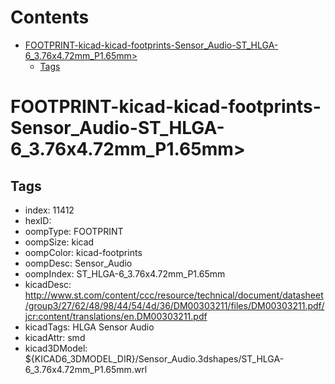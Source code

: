 



Contents
========

* [FOOTPRINT-kicad-kicad-footprints-Sensor_Audio-ST_HLGA-6_3.76x4.72mm_P1.65mm>](#footprint-kicad-kicad-footprints-sensor_audio-st_hlga-6_376x472mm_p165mm)
	* [Tags](#tags)

# FOOTPRINT-kicad-kicad-footprints-Sensor_Audio-ST_HLGA-6_3.76x4.72mm_P1.65mm>

## Tags

- index: 11412
- hexID: 
- oompType: FOOTPRINT
- oompSize: kicad
- oompColor: kicad-footprints
- oompDesc: Sensor_Audio
- oompIndex: ST_HLGA-6_3.76x4.72mm_P1.65mm
- kicadDesc: http://www.st.com/content/ccc/resource/technical/document/datasheet/group3/27/62/48/98/44/54/4d/36/DM00303211/files/DM00303211.pdf/jcr:content/translations/en.DM00303211.pdf
- kicadTags: HLGA Sensor Audio
- kicadAttr: smd
- kicad3DModel: ${KICAD6_3DMODEL_DIR}/Sensor_Audio.3dshapes/ST_HLGA-6_3.76x4.72mm_P1.65mm.wrl
